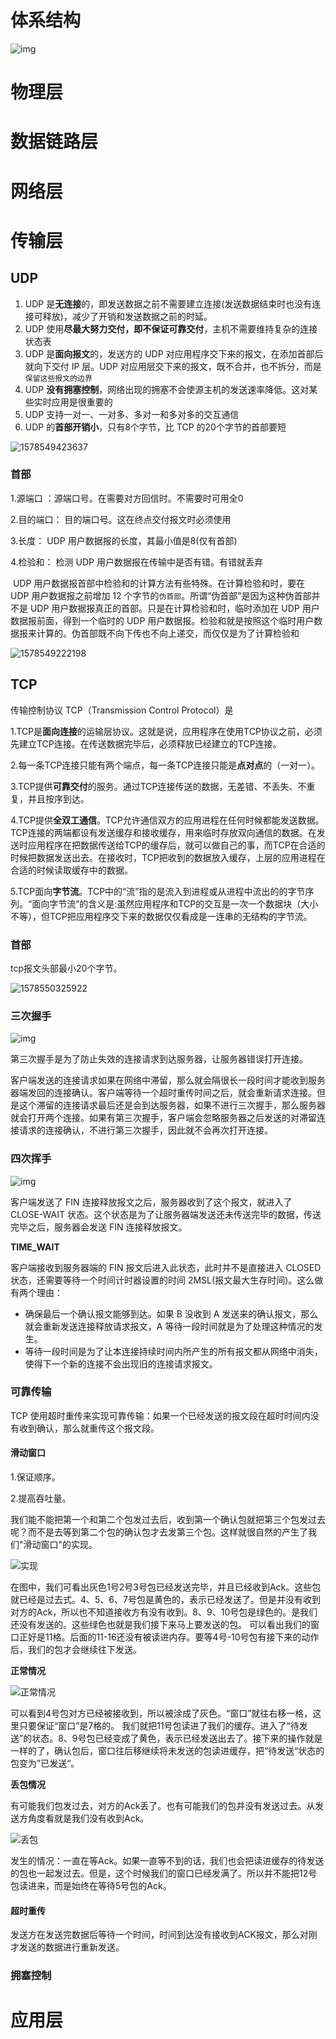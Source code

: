 

# 体系结构

![img](assets/70f406c093e6d39c276ca9ebb97f92d9.png@wm_2,t_55m+5a625Y+3L+W3puaCoA==,fc_ffffff,ff_U2ltSGVp,sz_46,x_29,y_29)





# 物理层



# 数据链路层



# 网络层



# 传输层

## UDP

1. UDP 是**无连接**的，即发送数据之前不需要建立连接(发送数据结束时也没有连接可释放)，减少了开销和发送数据之前的时延。
2. UDP 使用**尽最大努力交付，即不保证可靠交付**，主机不需要维持复杂的连接状态表
3. UDP 是**面向报文**的，发送方的 UDP 对应用程序交下来的报文，在添加首部后就向下交付 IP 层。UDP 对应用层交下来的报文，既不合并，也不拆分，而是`保留这些报文的边界` 
4. UDP **没有拥塞控制**，网络出现的拥塞不会使源主机的发送速率降低。这对某些实时应用是很重要的
5. UDP 支持一对一、一对多、多对一和多对多的交互通信
6. UDP 的**首部开销小**，只有8个字节，比 TCP 的20个字节的首部要短

![1578549423637](assets/1578549423637.png)

### 首部

1.源端口 ：源端口号。在需要对方回信时。不需要时可用全0

2.目的端口： 目的端口号。这在终点交付报文时必须使用

3.长度： UDP 用户数据报的长度，其最小值是8(仅有首部)

4.检验和： 检测 UDP 用户数据报在传输中是否有错。有错就丢弃

​	UDP 用户数据报首部中检验和的计算方法有些特殊。在计算检验和时，要在 UDP 用户数据报之前增加 12 个字节的`伪首部`。所谓“伪首部”是因为这种伪首部并不是 UDP 用户数据报真正的首部。只是在计算检验和时，临时添加在 UDP 用户数据报前面，得到一个临时的 UDP 用户数据报。检验和就是按照这个临时用户数据报来计算的。伪首部既不向下传也不向上递交，而仅仅是为了计算检验和

![1578549222198](assets/1578549222198.png)

## TCP

传输控制协议 TCP（Transmission Control Protocol）是

1.TCP是**面向连接**的运输层协议。这就是说，应用程序在使用TCP协议之前，必须先建立TCP连接。在传送数据完毕后，必须释放已经建立的TCP连接。

2.每一条TCP连接只能有两个端点，每一条TCP连接只能是**点对点**的（一对一）。

3.TCP提供**可靠交付**的服务。通过TCP连接传送的数据，无差错、不丢失、不重复，并且按序到达。

4.TCP提供**全双工通信**。TCP允许通信双方的应用进程在任何时候都能发送数据。TCP连接的两端都设有发送缓存和接收缓存，用来临时存放双向通信的数据。在发送时应用程序在把数据传送给TCP的缓存后，就可以做自己的事，而TCP在合适的时候把数据发送出去。在接收时，TCP把收到的数据放入缓存，上层的应用进程在合适的时候读取缓存中的数据。

5.TCP面向**字节流**。TCP中的“流”指的是流入到进程或从进程中流出的的字节序列。“面向字节流”的含义是:虽然应用程序和TCP的交互是一次一个数据块（大小不等），但TCP把应用程序交下来的数据仅仅看成是一连串的无结构的字节流。

### 首部

tcp报文头部最小20个字节。

![1578550325922](assets/1578550325922.png)


### 三次握手

![img](assets/b2c69809e73399318b038fb81fb1ff67.png@wm_2,t_55m+5a625Y+3L+W3puaCoA==,fc_ffffff,ff_U2ltSGVp,sz_33,x_21,y_21)



第三次握手是为了防止失效的连接请求到达服务器，让服务器错误打开连接。

客户端发送的连接请求如果在网络中滞留，那么就会隔很长一段时间才能收到服务器端发回的连接确认。客户端等待一个超时重传时间之后，就会重新请求连接。但是这个滞留的连接请求最后还是会到达服务器，如果不进行三次握手，那么服务器就会打开两个连接。如果有第三次握手，客户端会忽略服务器之后发送的对滞留连接请求的连接确认，不进行第三次握手，因此就不会再次打开连接。

### 四次挥手
![img](assets/845813c61190858b218abd19b9e15948.jpeg@wm_2,t_55m+5a625Y+3L+W3puaCoA==,fc_ffffff,ff_U2ltSGVp,sz_25,x_16,y_16)

客户端发送了 FIN 连接释放报文之后，服务器收到了这个报文，就进入了 CLOSE-WAIT 状态。这个状态是为了让服务器端发送还未传送完毕的数据，传送完毕之后，服务器会发送 FIN 连接释放报文。

**TIME_WAIT**

客户端接收到服务器端的 FIN 报文后进入此状态，此时并不是直接进入 CLOSED 状态，还需要等待一个时间计时器设置的时间 2MSL(报文最大生存时间)。这么做有两个理由：

- 确保最后一个确认报文能够到达。如果 B 没收到 A 发送来的确认报文，那么就会重新发送连接释放请求报文，A 等待一段时间就是为了处理这种情况的发生。
- 等待一段时间是为了让本连接持续时间内所产生的所有报文都从网络中消失，使得下一个新的连接不会出现旧的连接请求报文。



### 可靠传输

TCP 使用超时重传来实现可靠传输：如果一个已经发送的报文段在超时时间内没有收到确认，那么就重传这个报文段。

#### 滑动窗口

1.保证顺序。

2.提高吞吐量。

我们能不能把第一个和第二个包发过去后，收到第一个确认包就把第三个包发过去呢？而不是去等到第二个包的确认包才去发第三个包。这样就很自然的产生了我们"滑动窗口"的实现。

![实现](assets/1629488-20190622120313249-1589098511.png)

在图中，我们可看出灰色1号2号3号包已经发送完毕，并且已经收到Ack。这些包就已经是过去式。4、5、6、7号包是黄色的，表示已经发送了。但是并没有收到对方的Ack，所以也不知道接收方有没有收到。8、9、10号包是绿色的。是我们还没有发送的。这些绿色也就是我们接下来马上要发送的包。  可以看出我们的窗口正好是11格。后面的11-16还没有被读进内存。要等4号-10号包有接下来的动作后，我们的包才会继续往下发送。

**正常情况**

![正常情况](assets/1629488-20190622120342786-1303756640.png)

可以看到4号包对方已经被接收到，所以被涂成了灰色。“窗口”就往右移一格，这里只要保证“窗口”是7格的。  我们就把11号包读进了我们的缓存。进入了“待发送”的状态。8、9号包已经变成了黄色，表示已经发送出去了。接下来的操作就是一样的了，确认包后，窗口往后移继续将未发送的包读进缓存，把“待发送“状态的包变为”已发送“。

**丢包情况**

有可能我们包发过去，对方的Ack丢了。也有可能我们的包并没有发送过去。从发送方角度看就是我们没有收到Ack。

![丢包](assets/1629488-20190622120408388-1447718459.png)

发生的情况：一直在等Ack。如果一直等不到的话，我们也会把读进缓存的待发送的包也一起发过去。但是，这个时候我们的窗口已经发满了。所以并不能把12号包读进来，而是始终在等待5号包的Ack。

#### 超时重传

发送方在发送完数据后等待一个时间，时间到达没有接收到ACK报文，那么对刚才发送的数据进行重新发送。

### 拥塞控制

# 应用层

